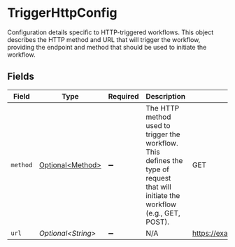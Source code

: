 # TriggerHttpConfig

Configuration details specific to HTTP-triggered workflows. This object describes the
HTTP method and URL that will trigger the workflow, providing the endpoint and method
that should be used to initiate the workflow.



## Fields

| Field                                                                                                                              | Type                                                                                                                               | Required                                                                                                                           | Description                                                                                                                        | Example                                                                                                                            |
| ---------------------------------------------------------------------------------------------------------------------------------- | ---------------------------------------------------------------------------------------------------------------------------------- | ---------------------------------------------------------------------------------------------------------------------------------- | ---------------------------------------------------------------------------------------------------------------------------------- | ---------------------------------------------------------------------------------------------------------------------------------- |
| `method`                                                                                                                           | [Optional\<Method>](../../models/components/Method.md)                                                                             | :heavy_minus_sign:                                                                                                                 | The HTTP method used to trigger the workflow. This defines the type of request<br/>that will initiate the workflow (e.g., GET, POST).<br/> | GET                                                                                                                                |
| `url`                                                                                                                              | *Optional\<String>*                                                                                                                | :heavy_minus_sign:                                                                                                                 | N/A                                                                                                                                | https://example.com/resource/123                                                                                                   |